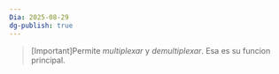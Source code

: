 ```yaml
---
Dia: 2025-08-29
dg-publish: true
---
```

>[Important]Permite *multiplexar* y *demultiplexar*. Esa es su funcion principal.